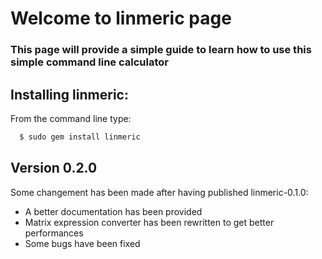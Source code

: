 # Welcome to linmeric page
### This page will provide a simple guide to learn how to use this simple command line calculator

## Installing linmeric:

From the command line type:
```sh
  $ sudo gem install linmeric
```

## Version 0.2.0
Some changement has been made after having published linmeric-0.1.0:
- A better documentation has been provided
- Matrix expression converter has been rewritten to get better performances
- Some bugs have been fixed
